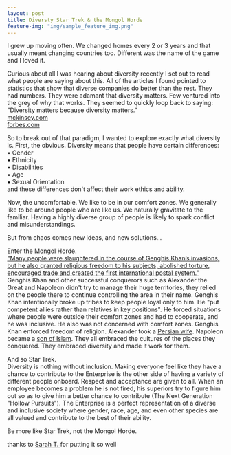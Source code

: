 ```yaml
---
layout: post
title: Diversty Star Trek & the Mongol Horde
feature-img: "img/sample_feature_img.png"
---
```


I grew up moving often. We changed homes every 2 or 3 years and that usually meant changing countries too. Different was the name of the game and I loved it.   

Curious about all I was hearing about diversity recently I set out to read what people are saying about this. All of the articles I found pointed to statistics that show that diverse companies do better than the rest. They had numbers. They were adamant that diversity matters. Few ventured into the grey of why that works. They seemed to quickly loop back to saying: "Diversity matters because diversity matters."   
[mckinsey.com](http://www.mckinsey.com/business-functions/organization/our-insights/why-diversity-matters)  
[forbes.com](http://www.forbes.com/sites/mnewlands/2016/08/29/why-diversity-matters-in-tech/2/#637a53f57925s)


So to break out of that paradigm, I wanted to explore exactly what diversity is.
First, the obvious.
Diversity means that people have certain differences:  
	• Gender   
	• Ethnicity  
	• Disabilities  
	• Age	 
	• Sexual Orientation  
	and these differences don't affect their work ethics and ability. 
	
Now, the uncomfortable.
We like to be in our comfort zones. We generally like to be around people who are like us. We naturally gravitate to the familiar. Having a highly diverse group of people is likely to spark conflict and misunderstandings. 

But from chaos comes new ideas, and new solutions...

Enter the Mongol Horde.  
["Many people were slaughtered in the course of Genghis Khan’s invasions, but he also granted religious freedom to his subjects, abolished torture, encouraged trade and created the first international postal system." ](http://www.history.com/topics/genghis-khan)
Genghis Khan and other successful conquerors such as Alexander the Great and Napoleon didn't try to manage their huge territories,  they relied on the people there to continue controlling the area in their name. Genghis Khan intentionally broke up tribes to keep people loyal only to him. He "put competent allies rather than relatives in key positions". He forced situations where people were outside their comfort zones and had to cooperate, and he was inclusive. He also was not concerned with comfort zones. 
Genghis Khan enforced freedom of religion. Alexander took a [Persian wife](https://en.wikipedia.org/wiki/Roxana). Napoleon became a [son of Islam](http://www.goodreads.com/book/show/20843506-napoleon-and-islam). They all embraced the cultures of the places they conquered. They embraced diversity and made it work for them.

And so Star Trek.  
Diversity is nothing without inclusion. Making everyone feel like they have a chance to contribute to the Enterprise is the other side of having a variety of different people onboard. Respect and acceptance are given to all. When an employee becomes a problem he is not fired, his superiors try to figure him out so as to give him a better chance to contribute (The Next Generation "Hollow Pursuits"). The Enterprise is a perfect representation of a diverse and inclusive society where gender, race, age, and even other species are all valued and contribute to the best of their ability. 

Be more like Star Trek, not the Mongol Horde.

thanks to [Sarah T. ]( http://www.teenink.com/opinion/environment/article/465407/The-Importance-and-Benefits-of-Diversity/) for putting it so well

